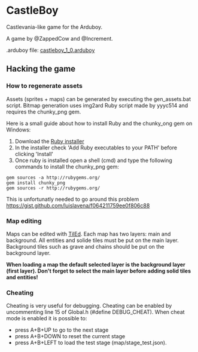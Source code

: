 # CastleBoy

Castlevania-like game for the Arduboy.

A game by @ZappedCow and @Increment.

.arduboy file: [castleboy_1_0.arduboy](https://www.dropbox.com/s/vud9h9541ojiecp/castleboy_1_0.arduboy?dl=0)

## Hacking the game

### How to regenerate assets

Assets (sprites + maps) can be generated by executing the gen_assets.bat script. Bitmap generation uses img2ard Ruby script made by yyyc514 and requires the chunky_png gem.

Here is a small guide about how to install Ruby and the chunky_ong gem on Windows:

1. Download the [Ruby installer](https://rubyinstaller.org/)
2. In the installer check 'Add Ruby executables to your PATH' before clicking 'Install'
3. Once ruby is installed open a shell (<windows key>cmd<enter>) and type the following commands to install the chunky_png gem:
```
gem sources -a http://rubygems.org/
gem install chunky_png
gem sources -r http://rubygems.org/
```
This is unfortunatly needed to go around this problem https://gist.github.com/luislavena/f064211759ee0f806c88

### Map editing

Maps can be edited with [TilEd](http://www.mapeditor.org/). Each map has two layers: main and background. All entities and solide tiles must be put on the main layer. Background tiles such as grave and chains should be put on the background layer.

**When loading a map the default selected layer is the background layer (first layer). Don't forget to select the main layer before adding solid tiles and entities!**

### Cheating

Cheating is very useful for debugging. Cheating can be enabled by uncommenting line 15 of Global.h (#define DEBUG_CHEAT). When cheat mode is enabled it is possible to:
* press A+B+UP to go to the next stage
* press A+B+DOWN to reset the current stage
* press A+B+LEFT to load the test stage (map/stage_test.json).
